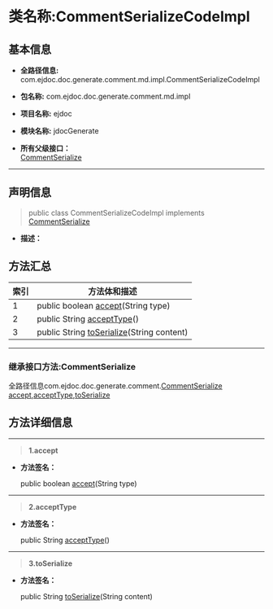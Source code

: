 # 类名称:CommentSerializeCodeImpl

## 基本信息

* **全路径信息:** com.ejdoc.doc.generate.comment.md.impl.CommentSerializeCodeImpl
* **包名称:** com.ejdoc.doc.generate.comment.md.impl
* **项目名称:** ejdoc
* **模块名称:** jdocGenerate






* **所有父级接口：**  
[CommentSerialize](/jdocGenerate/com/ejdoc/doc/generate/comment/CommentSerialize.md)


---

## 声明信息
> public class CommentSerializeCodeImpl   implements [CommentSerialize](/jdocGenerate/com/ejdoc/doc/generate/comment/CommentSerialize.md)   


* **描述：** 

  








## 方法汇总

|   索引  |    方法体和描述   |
| ---- | ---- |
|1|public boolean [accept](#innerlink-accept-javalangstring)(String type)   <br/>|
|2|public String [acceptType](#innerlink-accepttype)()   <br/>|
|3|public String [toSerialize](#innerlink-toserialize-javalangstring)(String content)   <br/>|




---
### 继承接口方法:CommentSerialize

全路径信息com.ejdoc.doc.generate.comment.[CommentSerialize](/jdocGenerate/com/ejdoc/doc/generate/comment/CommentSerialize.md)  
[accept](/jdocGenerate/com/ejdoc/doc/generate/comment/CommentSerialize.md#accept-javalangstring),[acceptType](/jdocGenerate/com/ejdoc/doc/generate/comment/CommentSerialize.md#acceptType),[toSerialize](/jdocGenerate/com/ejdoc/doc/generate/comment/CommentSerialize.md#toSerialize-javalangstring)




## 方法详细信息

---
> **1.<span id="innerlink-accept-javalangstring">accept</span>**

* **方法签名：** 

  public boolean [accept](#accept-javalangstring)(String type)   







---
> **2.<span id="innerlink-accepttype">acceptType</span>**

* **方法签名：** 

  public String [acceptType](#accepttype)()   







---
> **3.<span id="innerlink-toserialize-javalangstring">toSerialize</span>**

* **方法签名：** 

  public String [toSerialize](#toserialize-javalangstring)(String content)   








